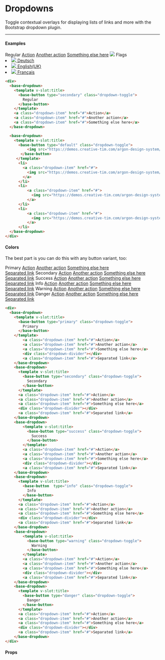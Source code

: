 # Dropdowns

Toggle contextual overlays for displaying lists of links and more with the Bootstrap dropdown plugin.

<hr>

#### Examples

<div>
  <base-dropdown>
    <base-button slot="title" type="secondary" class="dropdown-toggle">
      Regular
    </base-button>
    <a class="dropdown-item" href="#">Action</a>
    <a class="dropdown-item" href="#">Another action</a>
    <a class="dropdown-item" href="#">Something else here</a>
  </base-dropdown>
   <base-dropdown>
     <base-button slot="title" type="default" class="dropdown-toggle">
        <img src="https://demos.creative-tim.com/argon-design-system/assets/img/icons/flags/US.png" /> Flags
     </base-button>
       <li>
          <a class="dropdown-item" href="#">
            <img src="https://demos.creative-tim.com/argon-design-system/assets/img/icons/flags/DE.png" /> Deutsch
          </a>
      </li>
      <li>
          <a class="dropdown-item" href="#">
            <img src="https://demos.creative-tim.com/argon-design-system/assets/img/icons/flags/GB.png" /> English(UK)
          </a>
      </li>
      <li>
          <a class="dropdown-item" href="#">
            <img src="https://demos.creative-tim.com/argon-design-system/assets/img/icons/flags/FR.png" /> Français
          </a>
      </li>
    </base-dropdown>
</div>

```html
<div>
  <base-dropdown>
    <template v-slot:title>
      <base-button type="secondary" class="dropdown-toggle">
        Regular
      </base-button>
    </template>
    <a class="dropdown-item" href="#">Action</a>
    <a class="dropdown-item" href="#">Another action</a>
    <a class="dropdown-item" href="#">Something else here</a>
  </base-dropdown>

  <base-dropdown>
    <template v-slot:title>
      <base-button type="default" class="dropdown-toggle">
          <img src="https://demos.creative-tim.com/argon-design-system/assets/img/icons/flags/US.png" /> Flags
       </base-button>
     </template>
      <li>
        <a class="dropdown-item" href="#">
          <img src="https://demos.creative-tim.com/argon-design-system/assets/img/icons/flags/DE.png" /> Deutsch
        </a>
      </li>
      <li>
          <a class="dropdown-item" href="#">
            <img src="https://demos.creative-tim.com/argon-design-system/assets/img/icons/flags/GB.png" /> English(UK)
          </a>
      </li>
      <li>
          <a class="dropdown-item" href="#">
            <img src="https://demos.creative-tim.com/argon-design-system/assets/img/icons/flags/FR.png" /> Français
          </a>
      </li>
  </base-dropdown>
</div>
```


#### Colors

The best part is you can do this with any button variant, too:

<div>
  <base-dropdown>
    <base-button slot="title" type="primary" class="dropdown-toggle">
      Primary
    </base-button>
        <a class="dropdown-item" href="#">Action</a>
        <a class="dropdown-item" href="#">Another action</a>
        <a class="dropdown-item" href="#">Something else here</a>
        <div class="dropdown-divider"></div>
        <a class="dropdown-item" href="#">Separated link</a>
    </base-dropdown>
    <base-dropdown>
      <base-button slot="title" type="secondary" class="dropdown-toggle">
        Secondary
      </base-button>
      <a class="dropdown-item" href="#">Action</a>
      <a class="dropdown-item" href="#">Another action</a>
      <a class="dropdown-item" href="#">Something else here</a>
      <div class="dropdown-divider"></div>
      <a class="dropdown-item" href="#">Separated link</a>
    </base-dropdown>
    <base-dropdown>
        <base-button slot="title" type="success" class="dropdown-toggle">
          Success
        </base-button>
        <a class="dropdown-item" href="#">Action</a>
        <a class="dropdown-item" href="#">Another action</a>
        <a class="dropdown-item" href="#">Something else here</a>
        <div class="dropdown-divider"></div>
        <a class="dropdown-item" href="#">Separated link</a>
    </base-dropdown>
    <base-dropdown>
      <base-button slot="title" type="info" class="dropdown-toggle">
        Info
      </base-button>
      <a class="dropdown-item" href="#">Action</a>
      <a class="dropdown-item" href="#">Another action</a>
      <a class="dropdown-item" href="#">Something else here</a>
      <div class="dropdown-divider"></div>
      <a class="dropdown-item" href="#">Separated link</a>
    </base-dropdown>
    <base-dropdown>
        <base-button slot="title" type="warning" class="dropdown-toggle">
          Warning
        </base-button>
        <a class="dropdown-item" href="#">Action</a>
        <a class="dropdown-item" href="#">Another action</a>
        <a class="dropdown-item" href="#">Something else here</a>
        <div class="dropdown-divider"></div>
        <a class="dropdown-item" href="#">Separated link</a>
    </base-dropdown>
    <base-dropdown>
      <base-button slot="title" type="danger" class="dropdown-toggle">
        Danger
      </base-button>
      <a class="dropdown-item" href="#">Action</a>
      <a class="dropdown-item" href="#">Another action</a>
      <a class="dropdown-item" href="#">Something else here</a>
      <div class="dropdown-divider"></div>
      <a class="dropdown-item" href="#">Separated link</a>
    </base-dropdown>
</div>

```html
<div>
  <base-dropdown>
    <template v-slot:title>
      <base-button type="primary" class="dropdown-toggle">
        Primary
      </base-button>
    </template>
        <a class="dropdown-item" href="#">Action</a>
        <a class="dropdown-item" href="#">Another action</a>
        <a class="dropdown-item" href="#">Something else here</a>
        <div class="dropdown-divider"></div>
        <a class="dropdown-item" href="#">Separated link</a>
    </base-dropdown>
    <base-dropdown>
      <template v-slot:title>
        <base-button type="secondary" class="dropdown-toggle">
          Secondary
        </base-button>
      </template>
      <a class="dropdown-item" href="#">Action</a>
      <a class="dropdown-item" href="#">Another action</a>
      <a class="dropdown-item" href="#">Something else here</a>
      <div class="dropdown-divider"></div>
      <a class="dropdown-item" href="#">Separated link</a>
    </base-dropdown>
    <base-dropdown>
        <template v-slot:title>
          <base-button type="success" class="dropdown-toggle">
            Success
          </base-button>
        </template>
        <a class="dropdown-item" href="#">Action</a>
        <a class="dropdown-item" href="#">Another action</a>
        <a class="dropdown-item" href="#">Something else here</a>
        <div class="dropdown-divider"></div>
        <a class="dropdown-item" href="#">Separated link</a>
    </base-dropdown>
    <base-dropdown>
      <template v-slot:title>
        <base-button  type="info" class="dropdown-toggle">
          Info
        </base-button>
      </template>
      <a class="dropdown-item" href="#">Action</a>
      <a class="dropdown-item" href="#">Another action</a>
      <a class="dropdown-item" href="#">Something else here</a>
      <div class="dropdown-divider"></div>
      <a class="dropdown-item" href="#">Separated link</a>
    </base-dropdown>
    <base-dropdown>
        <template v-slot:title>
          <base-button type="warning" class="dropdown-toggle">
            Warning
          </base-button>
        </template>
        <a class="dropdown-item" href="#">Action</a>
        <a class="dropdown-item" href="#">Another action</a>
        <a class="dropdown-item" href="#">Something else here</a>
        <div class="dropdown-divider"></div>
        <a class="dropdown-item" href="#">Separated link</a>
    </base-dropdown>
    <base-dropdown>
      <template v-slot:title>
        <base-button type="danger" class="dropdown-toggle">
          Danger
        </base-button>
      </template>
      <a class="dropdown-item" href="#">Action</a>
      <a class="dropdown-item" href="#">Another action</a>
      <a class="dropdown-item" href="#">Something else here</a>
      <div class="dropdown-divider"></div>
      <a class="dropdown-item" href="#">Separated link</a>
    </base-dropdown>
</div>
```

#### Props

<props-table component-name="base-dropdown"></props-table>
